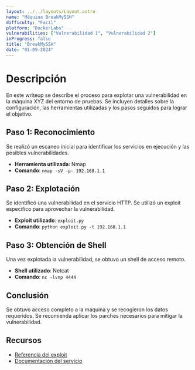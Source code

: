 ```yaml
---
layout: ../../layouts/Layout.astro
name: "Máquina BreakMySSH"
difficulty: "Facil"
platform: "DockerLabs"
vulnerabilities: ["Vulnerabilidad 1", "Vulnerabilidad 2"]
inProgress: false
title: "BreakMySSH"
date: "01-09-2024"
---
```


# Descripción

En este writeup se describe el proceso para explotar una vulnerabilidad en la máquina XYZ del entorno de pruebas. Se incluyen detalles sobre la configuración, las herramientas utilizadas y los pasos seguidos para lograr el objetivo.

## Paso 1: Reconocimiento

Se realizó un escaneo inicial para identificar los servicios en ejecución y las posibles vulnerabilidades.

- **Herramienta utilizada**: Nmap
- **Comando**: `nmap -sV -p- 192.168.1.1`

## Paso 2: Explotación

Se identificó una vulnerabilidad en el servicio HTTP. Se utilizó un exploit específico para aprovechar la vulnerabilidad.

- **Exploit utilizado**: `exploit.py`
- **Comando**: `python exploit.py -t 192.168.1.1`

## Paso 3: Obtención de Shell

Una vez explotada la vulnerabilidad, se obtuvo un shell de acceso remoto.

- **Shell utilizado**: Netcat
- **Comando**: `nc -lvnp 4444`

## Conclusión

Se obtuvo acceso completo a la máquina y se recogieron los datos requeridos. Se recomienda aplicar los parches necesarios para mitigar la vulnerabilidad.

## Recursos

- [Referencia del exploit](https://example.com/exploit)
- [Documentación del servicio](https://example.com/service-docs)
